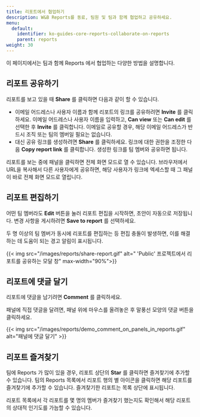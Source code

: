 ```yaml
---
title: 리포트에서 협업하기
description: W&B Reports를 동료, 팀원 및 팀과 함께 협업하고 공유하세요.
menu:
  default:
    identifier: ko-guides-core-reports-collaborate-on-reports
    parent: reports
weight: 30
---
```


이 페이지에서는 팀과 함께 Reports 에서 협업하는 다양한 방법을 설명합니다.

## 리포트 공유하기
리포트를 보고 있을 때 **Share** 를 클릭하면 다음과 같이 할 수 있습니다.
- 이메일 어드레스나 사용자 이름과 함께 리포트의 링크를 공유하려면 **Invite** 를 클릭하세요. 이메일 어드레스나 사용자 이름을 입력하고, **Can view** 또는 **Can edit** 를 선택한 후 **Invite** 를 클릭합니다. 이메일로 공유할 경우, 해당 이메일 어드레스가 반드시 조직 또는 팀의 멤버일 필요는 없습니다.
- 대신 공유 링크를 생성하려면 **Share** 를 클릭하세요. 링크에 대한 권한을 조정한 다음 **Copy report link** 를 클릭합니다. 생성한 링크를 팀 멤버와 공유하면 됩니다.

리포트를 보는 중에 패널을 클릭하면 전체 화면 모드로 열 수 있습니다. 브라우저에서 URL을 복사해서 다른 사용자에게 공유하면, 해당 사용자가 링크에 엑세스할 때 그 패널이 바로 전체 화면 모드로 열립니다.

## 리포트 편집하기
어떤 팀 멤버라도 **Edit** 버튼을 눌러 리포트 편집을 시작하면, 초안이 자동으로 저장됩니다. 변경 사항을 게시하려면 **Save to report** 를 선택하세요.

두 명 이상의 팀 멤버가 동시에 리포트를 편집하는 등 편집 충돌이 발생하면, 이를 해결하는 데 도움이 되는 경고 알림이 표시됩니다.

{{< img src="/images/reports/share-report.gif" alt=" 'Public' 프로젝트에서 리포트를 공유하는 모달 창" max-width="90%">}}

## 리포트에 댓글 달기
리포트에 댓글을 남기려면 **Comment** 를 클릭하세요.

패널에 직접 댓글을 달려면, 패널 위에 마우스를 올려놓은 후 말풍선 모양의 댓글 버튼을 클릭하세요.

{{< img src="/images/reports/demo_comment_on_panels_in_reports.gif" alt="패널에 댓글 달기" >}}

## 리포트 즐겨찾기
팀에 Reports 가 많이 있을 경우, 리포트 상단의 **Star** 를 클릭하면 즐겨찾기에 추가할 수 있습니다. 팀의 Reports 목록에서 리포트 행의 별 아이콘을 클릭하면 해당 리포트를 즐겨찾기에 추가할 수 있습니다. 즐겨찾기한 리포트는 목록 상단에 표시됩니다.

리포트 목록에서 각 리포트를 몇 명의 멤버가 즐겨찾기 했는지도 확인해서 해당 리포트의 상대적 인기도를 가늠할 수 있습니다.